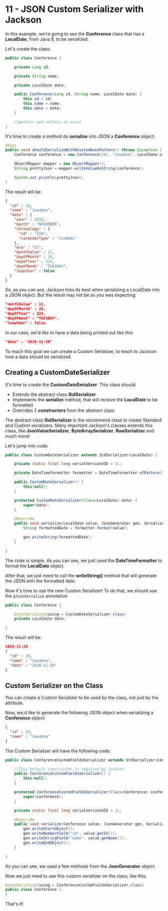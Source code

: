# 11 - JSON Custom Serializer with Jackson

In this example, we're going to see the **Conference** class that has a **LocalDate**, from Java 8, to be serialized.

Let's create the class:

```java
public class Conference {

	private Long id;

	private String name;

	private LocalDate date;

	public Conference(Long id, String name, LocalDate date) {
		this.id = id;
		this.name = name;
		this.date = date;
	}

    //getters and setters as usual
}
```

It's time to create a method do **serialize** into JSON a **Conference** object:

```java
@Test
public void shouldSerializeWithACustomDatePattern() throws Exception {
	Conference conference = new Conference(10l, "JavaOne", LocalDate.of(2018, 11, 20));

	ObjectMapper mapper = new ObjectMapper();
	String prettyJson = mapper.writeValueAsString(conference);

	System.out.println(prettyJson);		
}
```

The result will be:

```json
{
  "id" : 10,
  "name" : "JavaOne",
  "date" : {
    "year" : 2018,
    "month" : "NOVEMBER",
    "chronology" : {
      "id" : "ISO",
      "calendarType" : "iso8601"
    },
    "era" : "CE",
    "monthValue" : 11,
    "dayOfMonth" : 20,
    "dayOfYear" : 324,
    "dayOfWeek" : "TUESDAY",
    "leapYear" : false
  }
}
```

So, as you can see, Jackson tries its best when serializing a LocalDate into a JSON object. But the result may not be as you was expecting:

```json
"monthValue" : 11,
"dayOfMonth" : 20,
"dayOfYear" : 324,
"dayOfWeek" : "TUESDAY",
"leapYear" : false
```

In our case, we'd like to have a data being printed out like this:

```json
"date" : "2018-11-20"
```

To reach this goal we can create a Custom Serializer, to teach to Jackson how a data should be serialized.

## Creating a CustomDateSerializer

It's time to create the **CustomDateSerializer**. This class should:

- Extends the abstract class **StdSerializer**
- Implements the **serialize** method, that will receive the **LocalDate** to be formatted
- Overrides 2 **constructors** from the abstract class

The abstract class **StdSerializer** is the recommend class to create Standard and Custom serializers. Many important Jackson's classes extends this class, like **JsonValueSerializer**, **ByteArraySerializer**, **RawSerializer** and much more!

Let's jump into code:

```java
public class CustomDateSerializer extends StdSerializer<LocalDate> {

	private static final long serialVersionUID = 1L;

	private DateTimeFormatter formatter = DateTimeFormatter.ofPattern("yyyy-MM-dd");

	public CustomDateSerializer() {
		this(null);
	}

	protected CustomDateSerializer(Class<LocalDate> date) {
		super(date);
	}

	@Override
	public void serialize(LocalDate value, JsonGenerator gen, SerializerProvider provider) throws IOException {		
		String formattedDate = formatter.format(value);

		gen.writeString(formattedDate);
	}

}
```

The code is simple. As you can see, we just used the **DateTimeFormatter** to format the **LocalDate** object.

After that, we just need to call the **writeString()** method that will generate the JSON with the formatted date.

Now it's time to use the new Custom Serializer! To do that, we should use the ```@JsonSerialize``` annotation

```java
public class Conference {

	@JsonSerialize(using = CustomDateSerializer.class)
	private LocalDate date;

}
```

The result will be:

```json
2018-11-20
{
  "id" : 10,
  "name" : "JavaOne",
  "date" : "2018-11-20"
}
```

## Custom Serializer on the Class

You can create a Custom Serializer to be used by the class, not just by the attribute.

Now, we;d like to generate the following JSON object when serializing a **Conference** object:

```json
{
  "id" : 10,
  "name" : "JavaOne"
}
```

The Custom Serializer will have the following code:

```java
public class ConferenceCustomFieldsSerializer extends StdSerializer<Conference> {

	//This Default constructor is required by Jackson
	public ConferenceCustomFieldsSerializer() {
		this(null);
	}

	protected ConferenceCustomFieldsSerializer(Class<Conference> conference) {
		super(conference);
	}

	private static final long serialVersionUID = 1L;

	@Override
	public void serialize(Conference value, JsonGenerator gen, SerializerProvider provider) throws IOException {
		gen.writeStartObject();
		gen.writeNumberField("id", value.getId());
		gen.writeStringField("name", value.getName());
		gen.writeEndObject();
	}

}
```

As you can see, we used a few methods from the **JsonGenerator** object.

Now we just need to use this custom serializer on the class, like this:

```java
@JsonSerialize(using = ConferenceCustomFieldsSerializer.class)
public class Conference {
}
```

That's it!
